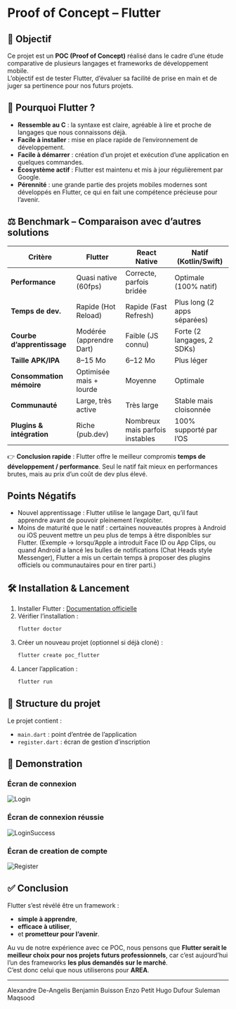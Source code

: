 # Proof of Concept – Flutter

## 🎯 Objectif  
Ce projet est un **POC (Proof of Concept)** réalisé dans le cadre d’une étude comparative de plusieurs langages et frameworks de développement mobile.  
L’objectif est de tester Flutter, d’évaluer sa facilité de prise en main et de juger sa pertinence pour nos futurs projets.  

## 🚀 Pourquoi Flutter ?  
- **Ressemble au C** : la syntaxe est claire, agréable à lire et proche de langages que nous connaissons déjà.  
- **Facile à installer** : mise en place rapide de l’environnement de développement.  
- **Facile à démarrer** : création d’un projet et exécution d’une application en quelques commandes.  
- **Écosystème actif** : Flutter est maintenu et mis à jour régulièrement par Google.  
- **Pérennité** : une grande partie des projets mobiles modernes sont développés en Flutter, ce qui en fait une compétence précieuse pour l’avenir.  

## ⚖️ Benchmark – Comparaison avec d’autres solutions

| Critère                    | **Flutter**               | **React Native**                | **Natif (Kotlin/Swift)**     |
|----------------------------|---------------------------|---------------------------------|------------------------------|
| **Performance**            | Quasi native (60fps)      | Correcte, parfois bridée        | Optimale (100% natif)        |
| **Temps de dev.**          | Rapide (Hot Reload)       | Rapide (Fast Refresh)           | Plus long (2 apps séparées)  |
| **Courbe d’apprentissage** | Modérée (apprendre Dart)  | Faible (JS connu)               | Forte (2 langages, 2 SDKs)   |
| **Taille APK/IPA**         | 8–15 Mo                   | 6–12 Mo                         | Plus léger                   |
| **Consommation mémoire**   | Optimisée mais + lourde   | Moyenne                         | Optimale                     |
| **Communauté**             | Large, très active        | Très large                      | Stable mais cloisonnée       |
| **Plugins & intégration**  | Riche (pub.dev)           | Nombreux mais parfois instables | 100% supporté par l’OS       |

👉 **Conclusion rapide** : Flutter offre le meilleur compromis **temps de développement / performance**. Seul le natif fait mieux en performances brutes, mais au prix d’un coût de dev plus élevé.  

## Points Négatifs
 - Nouvel apprentissage : Flutter utilise le langage Dart, qu’il faut apprendre avant de pouvoir pleinement l’exploiter.
 - Moins de maturité que le natif : certaines nouveautés propres à Android ou iOS peuvent mettre un peu plus de temps à être disponibles sur Flutter.
 (Exemple → lorsqu’Apple a introduit Face ID ou App Clips, ou quand Android a lancé les bulles de notifications (Chat Heads style Messenger), Flutter a mis un certain temps à proposer des plugins officiels ou communautaires pour en tirer parti.)

## 🛠️ Installation & Lancement  
1. Installer Flutter : [Documentation officielle](https://docs.flutter.dev/get-started/install)  
2. Vérifier l’installation :  
   ```bash
   flutter doctor
   ```  
3. Créer un nouveau projet (optionnel si déjà cloné) :  
   ```bash
   flutter create poc_flutter
   ```  
4. Lancer l’application :  
   ```bash
   flutter run
   ```  

## 📂 Structure du projet  
Le projet contient :  
- `main.dart` : point d’entrée de l’application  
- `register.dart` : écran de gestion d’inscription  

## 🚀 Demonstration

 ### Écran de connexion  
![Login](./pics/login.png)  

 ### Écran de connexion réussie  
![LoginSuccess](./pics/loginSuccess.png) 

 ### Écran de creation de compte  
![Register](./pics/register.png) 

## ✅ Conclusion  
Flutter s’est révélé être un framework :  
- **simple à apprendre**,  
- **efficace à utiliser**,  
- et **prometteur pour l’avenir**.  

Au vu de notre expérience avec ce POC, nous pensons que **Flutter serait le meilleur choix pour nos projets futurs professionnels**, car c’est aujourd’hui l’un des frameworks **les plus demandés sur le marché**.  
C’est donc celui que nous utiliserons pour **AREA**.  

---

Alexandre De-Angelis
Benjamin Buisson
Enzo Petit
Hugo Dufour
Suleman Maqsood
